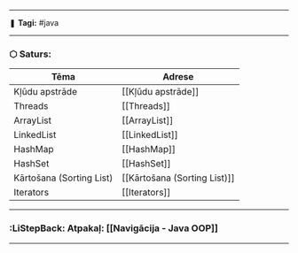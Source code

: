 ___

❚ **Tagi:** #java 

---
### ⬡ Saturs:

| Tēma                     | Adrese                       |
| ------------------------ | ---------------------------- |
| Kļūdu apstrāde           | [[Kļūdu apstrāde]]           |
| Threads                  | [[Threads]]                  |
| ArrayList                | [[ArrayList]]                |
| LinkedList               | [[LinkedList]]               |
| HashMap                  | [[HashMap]]                  |
| HashSet                  | [[HashSet]]                  |
| Kārtošana (Sorting List) | [[Kārtošana (Sorting List)]] |
| Iterators                | [[Iterators]]                |

---
### :LiStepBack: Atpakaļ: [[Navigācija - Java OOP]]

___